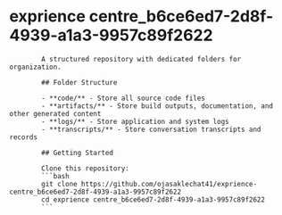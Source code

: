 # exprience centre_b6ce6ed7-2d8f-4939-a1a3-9957c89f2622
            A structured repository with dedicated folders for organization.

            ## Folder Structure

            - **code/** - Store all source code files
            - **artifacts/** - Store build outputs, documentation, and other generated content
            - **logs/** - Store application and system logs
            - **transcripts/** - Store conversation transcripts and records

            ## Getting Started

            Clone this repository:
            ```bash
            git clone https://github.com/ojasaklechat41/exprience-centre_b6ce6ed7-2d8f-4939-a1a3-9957c89f2622
            cd exprience centre_b6ce6ed7-2d8f-4939-a1a3-9957c89f2622
            ```
            